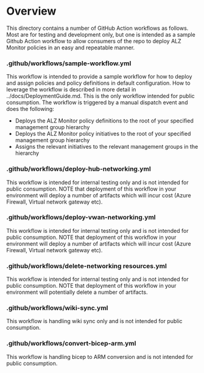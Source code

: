 # Overview
This directory contains a number of GitHub Action workflows as follows. Most are for testing and development only, but one is intended as a sample Github Action workflow to allow consumers of the repo to deploy ALZ Monitor policies in an easy and repeatable manner.

### <a name='sample-workflow.yml'></a>.github/workflows/sample-workflow.yml

This workflow is intended to provide a sample workflow for how to deploy and assign policies and policy definitions in default configuration. How to leverage the workflow is described in more detail in ../docs/DeploymentGuide.md. This is the only workflow intended for public consumption. The workflow is triggered by a manual dispatch event and does the following:
- Deploys the ALZ Monitor policy definitions to the root of your specified management group hierarchy
- Deploys the ALZ Monitor policy initiatives to the root of your specified management group hierarchy
- Assigns the relevant initiatives to the relevant management groups in the hierarchy

### <a name='githubworkflowsdeploy-hub-networking.yml'></a>.github/workflows/deploy-hub-networking.yml

This workflow is intended for internal testing only and is not intended for public consumption. NOTE that deployment of this workflow in your environment will deploy a number of artifacts which will incur cost (Azure Firewall, Virtual network gateway etc).

### <a name='githubworkflowsdeploy-vwan-networking.yml'></a>.github/workflows/deploy-vwan-networking.yml

This workflow is intended for internal testing only and is not intended for public consumption. NOTE that deployment of this workflow in your environment will deploy a number of artifacts which will incur cost (Azure Firewall, Virtual network gateway etc).

### <a name='githubworkflowsdelete-networkingresources.yml'></a>.github/workflows/delete-networking resources.yml

This workflow is intended for internal testing only and is not intended for public consumption. NOTE that deployment of this workflow in your environment will potentially delete a number of artifacts.

### <a name='wiki-sync.yml'></a>.github/workflows/wiki-sync.yml

This workflow is handling wiki sync only and is not intended for public consumption.

### <a name='convert-bicep-arm.yml'></a>.github/workflows/convert-bicep-arm.yml

This workflow is handling bicep to ARM conversion and is not intended for public consumption.


